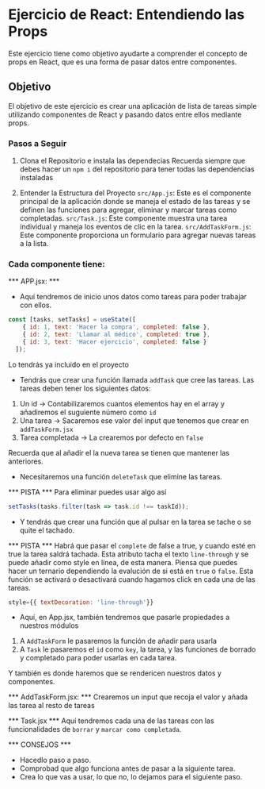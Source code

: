 # Ejercicio de React: Entendiendo las Props
Este ejercicio tiene como objetivo ayudarte a comprender el concepto de props en React, que es una forma de pasar datos entre componentes.

## Objetivo
El objetivo de este ejercicio es crear una aplicación de lista de tareas simple utilizando componentes de React y pasando datos entre ellos mediante props.

### Pasos a Seguir
1. Clona el Repositorio e instala las dependecias
Recuerda siempre que debes hacer un `npm i` del repositorio para tener todas las dependencias instaladas


2. Entender la Estructura del Proyecto
`src/App.js`: Este es el componente principal de la aplicación donde se maneja el estado de las tareas y se definen las funciones para agregar, eliminar y marcar tareas como completadas.
`src/Task.js`: Este componente muestra una tarea individual y maneja los eventos de clic en la tarea.
`src/AddTaskForm.js`: Este componente proporciona un formulario para agregar nuevas tareas a la lista.

### Cada componente tiene:
*** APP.jsx: ***
- Aquí tendremos de inicio unos datos como tareas para poder trabajar con ellos.

```js
const [tasks, setTasks] = useState([
    { id: 1, text: 'Hacer la compra', completed: false },
    { id: 2, text: 'Llamar al médico', completed: true },
    { id: 3, text: 'Hacer ejercicio', completed: false }
  ]);
```
Lo tendrás ya incluido en el proyecto

- Tendrás que crear una función llamada `addTask` que cree las tareas. Las tareas deben tener los siguientes datos:
1. Un id -> Contabilizaremos cuantos elementos hay en el array y añadiremos el suguiente número como `id`
2. Una tarea -> Sacaremos ese valor del input que tenemos que crear en `addTaskForm.jsx`
3. Tarea completada -> La crearemos por defecto en `false`

Recuerda que al añadir el la nueva tarea se tienen que mantener las anteriores.

- Necesitaremos una función `deleteTask` que elimine las tareas.

*** PISTA *** 
Para eliminar puedes usar algo así
```js
setTasks(tasks.filter(task => task.id !== taskId));
```

- Y tendrás que crear una función que al pulsar en la tarea se tache o se quite el tachado.

*** PISTA ***
Habrá que pasar el `complete` de false a true, y cuando esté en true la tarea saldrá tachada. Esta atributo tacha el texto `line-through` y se puede añadir como style en línea, de esta manera. Piensa que puedes hacer un ternario dependiendo la evalución de si está en `true` o `false`.
Esta función se activará o desactivará cuando hagamos click en cada una de las tareas. 

```js
style={{ textDecoration: 'line-through'}}
```

- Aquí, en App.jsx, también tendremos que pasarle propiedades a nuestros módulos
1. A `AddTaskForm` le pasaremos la función de añadir para usarla
2. A `Task` le pasaremos el `id` como `key`, la tarea, y las funciones de borrado y completado para poder usarlas en cada tarea.

Y también es donde haremos que se rendericen nuestros datos y componentes.

            
*** AddTaskForm.jsx: ***
Crearemos un input que recoja el valor y añada las tarea al resto de tareas

*** Task.jsx ***
Aquí tendremos cada una de las tareas con las funcionalidades de `borrar` y `marcar como completada`. 

*** CONSEJOS ***
- Hacedlo paso a paso.
- Comprobad que algo funciona antes de pasar a la siguiente tarea.
- Crea lo que vas a usar, lo que no, lo dejamos para el siguiente paso. 






